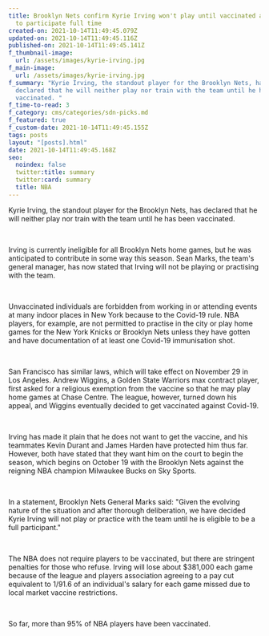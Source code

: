 ```yaml
---
title: Brooklyn Nets confirm Kyrie Irving won't play until vaccinated and able
  to participate full time
created-on: 2021-10-14T11:49:45.079Z
updated-on: 2021-10-14T11:49:45.116Z
published-on: 2021-10-14T11:49:45.141Z
f_thumbnail-image:
  url: /assets/images/kyrie-irving.jpg
f_main-image:
  url: /assets/images/kyrie-irving.jpg
f_summary: "Kyrie Irving, the standout player for the Brooklyn Nets, has
  declared that he will neither play nor train with the team until he has been
  vaccinated. "
f_time-to-read: 3
f_category: cms/categories/sdn-picks.md
f_featured: true
f_custom-date: 2021-10-14T11:49:45.155Z
tags: posts
layout: "[posts].html"
date: 2021-10-14T11:49:45.168Z
seo:
  noindex: false
  twitter:title: summary
  twitter:card: summary
  title: NBA
---
```

Kyrie Irving, the standout player for the Brooklyn Nets, has declared that he will neither play nor train with the team until he has been vaccinated. 

 

Irving is currently ineligible for all Brooklyn Nets home games, but he was anticipated to contribute in some way this season. Sean Marks, the team's general manager, has now stated that Irving will not be playing or practising with the team.

 

Unvaccinated individuals are forbidden from working in or attending events at many indoor places in New York because to the Covid-19 rule. NBA players, for example, are not permitted to practise in the city or play home games for the New York Knicks or Brooklyn Nets unless they have gotten and have documentation of at least one Covid-19 immunisation shot.

 

San Francisco has similar laws, which will take effect on November 29 in Los Angeles. Andrew Wiggins, a Golden State Warriors max contract player, first asked for a religious exemption from the vaccine so that he may play home games at Chase Centre. The league, however, turned down his appeal, and Wiggins eventually decided to get vaccinated against Covid-19.

 

Irving has made it plain that he does not want to get the vaccine, and his teammates Kevin Durant and James Harden have protected him thus far. However, both have stated that they want him on the court to begin the season, which begins on October 19 with the Brooklyn Nets against the reigning NBA champion Milwaukee Bucks on Sky Sports.

 

In a statement, Brooklyn Nets General Marks said: "Given the evolving nature of the situation and after thorough deliberation, we have decided Kyrie Irving will not play or practice with the team until he is eligible to be a full participant."

 

The NBA does not require players to be vaccinated, but there are stringent penalties for those who refuse. Irving will lose about $381,000 each game because of the league and players association agreeing to a pay cut equivalent to 1/91.6 of an individual's salary for each game missed due to local market vaccine restrictions. 

 

So far, more than 95% of NBA players have been vaccinated.